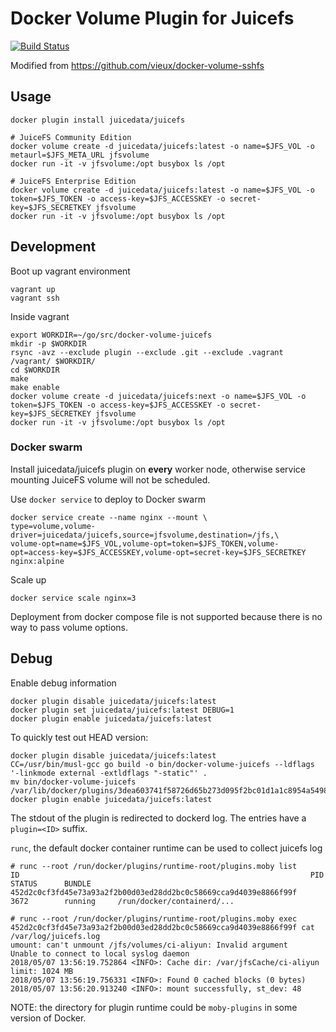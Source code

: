 # Docker Volume Plugin for Juicefs

[![Build Status](https://travis-ci.com/juicedata/docker-volume-juicefs.svg?token=ACsZ5AkewTgk5D5wzzds&branch=master)](https://travis-ci.com/juicedata/docker-volume-juicefs)

Modified from https://github.com/vieux/docker-volume-sshfs

## Usage

``` shell
docker plugin install juicedata/juicefs

# JuiceFS Community Edition
docker volume create -d juicedata/juicefs:latest -o name=$JFS_VOL -o metaurl=$JFS_META_URL jfsvolume
docker run -it -v jfsvolume:/opt busybox ls /opt

# JuiceFS Enterprise Edition
docker volume create -d juicedata/juicefs:latest -o name=$JFS_VOL -o token=$JFS_TOKEN -o access-key=$JFS_ACCESSKEY -o secret-key=$JFS_SECRETKEY jfsvolume
docker run -it -v jfsvolume:/opt busybox ls /opt
```

## Development

Boot up vagrant environment

``` shell
vagrant up
vagrant ssh
```

Inside vagrant

``` shell
export WORKDIR=~/go/src/docker-volume-juicefs
mkdir -p $WORKDIR
rsync -avz --exclude plugin --exclude .git --exclude .vagrant /vagrant/ $WORKDIR/
cd $WORKDIR
make
make enable
docker volume create -d juicedata/juicefs:next -o name=$JFS_VOL -o token=$JFS_TOKEN -o access-key=$JFS_ACCESSKEY -o secret-key=$JFS_SECRETKEY jfsvolume
docker run -it -v jfsvolume:/opt busybox ls /opt
```

### Docker swarm

Install juicedata/juicefs plugin on **every** worker node, otherwise service mounting JuiceFS volume will not be scheduled.

Use `docker service` to deploy to Docker swarm

``` shell
docker service create --name nginx --mount \
type=volume,volume-driver=juicedata/juicefs,source=jfsvolume,destination=/jfs,\
volume-opt=name=$JFS_VOL,volume-opt=token=$JFS_TOKEN,volume-opt=access-key=$JFS_ACCESSKEY,volume-opt=secret-key=$JFS_SECRETKEY nginx:alpine
```

Scale up

``` shell
docker service scale nginx=3
```

Deployment from docker compose file is not supported because there is no way to pass volume options.

## Debug

Enable debug information

``` shell
docker plugin disable juicedata/juicefs:latest
docker plugin set juicedata/juicefs:latest DEBUG=1
docker plugin enable juicedata/juicefs:latest
```

To quickly test out HEAD version:

``` shell
docker plugin disable juicedata/juicefs:latest
CC=/usr/bin/musl-gcc go build -o bin/docker-volume-juicefs --ldflags '-linkmode external -extldflags "-static"' .
mv bin/docker-volume-juicefs /var/lib/docker/plugins/3dea603741f58726d65b273d095f2bc01d1a1c8954a5498f5592041df8cdcd6c/rootfs
docker plugin enable juicedata/juicefs:latest
```

The stdout of the plugin is redirected to dockerd log. The entries have a `plugin=<ID>` suffix.

`runc`, the default docker container runtime can be used to collect juicefs log

``` shell
# runc --root /run/docker/plugins/runtime-root/plugins.moby list
ID                                                                 PID         STATUS      BUNDLE
452d2c0cf3fd45e73a93a2f2b00d03ed28dd2bc0c58669cca9d4039e8866f99f   3672        running     /run/docker/containerd/...

# runc --root /run/docker/plugins/runtime-root/plugins.moby exec 452d2c0cf3fd45e73a93a2f2b00d03ed28dd2bc0c58669cca9d4039e8866f99f cat /var/log/juicefs.log
umount: can't unmount /jfs/volumes/ci-aliyun: Invalid argument
Unable to connect to local syslog daemon
2018/05/07 13:56:19.752864 <INFO>: Cache dir: /var/jfsCache/ci-aliyun limit: 1024 MB
2018/05/07 13:56:19.756331 <INFO>: Found 0 cached blocks (0 bytes)
2018/05/07 13:56:20.913240 <INFO>: mount successfully, st_dev: 48
```

NOTE: the directory for plugin runtime could be `moby-plugins` in some version of Docker.
